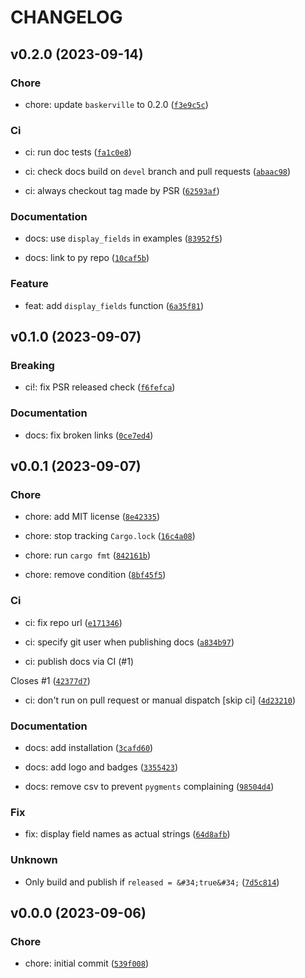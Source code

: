 # CHANGELOG



## v0.2.0 (2023-09-14)

### Chore

* chore: update `baskerville` to 0.2.0 ([`f3e9c5c`](https://github.com/jaynewey/baskerville-py/commit/f3e9c5c159a667143166044f4bf5e2dba8f38de0))

### Ci

* ci: run doc tests ([`fa1c0e8`](https://github.com/jaynewey/baskerville-py/commit/fa1c0e8ad8dea4f05e6a8c16eafce35533b6812f))

* ci: check docs build on `devel` branch and pull requests ([`abaac98`](https://github.com/jaynewey/baskerville-py/commit/abaac98cce4375009d038bc8e433b6af481d19b5))

* ci: always checkout tag made by PSR ([`62593af`](https://github.com/jaynewey/baskerville-py/commit/62593af6f95126a6d74712240767fa3a902a5a79))

### Documentation

* docs: use `display_fields` in examples ([`83952f5`](https://github.com/jaynewey/baskerville-py/commit/83952f51b4ceec2a524ef779be1253f4cd737eca))

* docs: link to py repo ([`10caf5b`](https://github.com/jaynewey/baskerville-py/commit/10caf5bd03f6c45434beaa144e9c9c02c1416398))

### Feature

* feat: add `display_fields` function ([`6a35f81`](https://github.com/jaynewey/baskerville-py/commit/6a35f81e9c9f137713b60b760c9226d69adae48c))


## v0.1.0 (2023-09-07)

### Breaking

* ci!: fix PSR released check ([`f6fefca`](https://github.com/jaynewey/baskerville-py/commit/f6fefca0dc274ae4c3eee03953c5cab7eaef02ce))

### Documentation

* docs: fix broken links ([`0ce7ed4`](https://github.com/jaynewey/baskerville-py/commit/0ce7ed4dd7ee45561cd24c7d6a23f908ef5571c8))


## v0.0.1 (2023-09-07)

### Chore

* chore: add MIT license ([`8e42335`](https://github.com/jaynewey/baskerville-py/commit/8e423359b63b51b37c4b97c7054046c2d2b2ecfb))

* chore: stop tracking `Cargo.lock` ([`16c4a08`](https://github.com/jaynewey/baskerville-py/commit/16c4a08d6a5dda283047d2ec19c01a4815d3d406))

* chore: run `cargo fmt` ([`842161b`](https://github.com/jaynewey/baskerville-py/commit/842161bb59d7718bf0b81ac80ad9b2eeb2bb2bee))

* chore: remove condition ([`8bf45f5`](https://github.com/jaynewey/baskerville-py/commit/8bf45f512939cc6613adec612ba9725cc3bde9ce))

### Ci

* ci: fix repo url ([`e171346`](https://github.com/jaynewey/baskerville-py/commit/e171346a1d7ec9595f3eaddf94c616cfab059fed))

* ci: specify git user when publishing docs ([`a834b97`](https://github.com/jaynewey/baskerville-py/commit/a834b97d66376b959b83996860d9670ead979b05))

* ci: publish docs via CI (#1)

Closes #1 ([`42377d7`](https://github.com/jaynewey/baskerville-py/commit/42377d744770a232e7f63315e1f634c5c569c356))

* ci: don&#39;t run on pull request or manual dispatch [skip ci] ([`4d23210`](https://github.com/jaynewey/baskerville-py/commit/4d2321027de44c542552ac7f959edd49b41ef3bd))

### Documentation

* docs: add installation ([`3cafd60`](https://github.com/jaynewey/baskerville-py/commit/3cafd60d2fb09695b8e81dcfd899ba25e3ac2f67))

* docs: add logo and badges ([`3355423`](https://github.com/jaynewey/baskerville-py/commit/3355423a5c6abd01b3f6b30db9ca456750891204))

* docs: remove csv to prevent `pygments` complaining ([`98504d4`](https://github.com/jaynewey/baskerville-py/commit/98504d431119dff6f94d953612235a217fdb1924))

### Fix

* fix: display field names as actual strings ([`64d8afb`](https://github.com/jaynewey/baskerville-py/commit/64d8afbcc6131cb80b8b56df1ac18f6be81f379b))

### Unknown

* Only build and publish if `released = &#34;true&#34;` ([`7d5c814`](https://github.com/jaynewey/baskerville-py/commit/7d5c814de14ef523d35b6cab0d24515d5dc3fb1d))


## v0.0.0 (2023-09-06)

### Chore

* chore: initial commit ([`539f008`](https://github.com/jaynewey/baskerville-py/commit/539f008629cdfe62e28d8d46b3f8fed211fc3b69))
